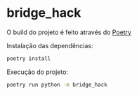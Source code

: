 # bridge_hack

O build do projeto é feito através do [Poetry](https://python-poetry.org/docs/#installation)

Instalação das dependências:

```bash
poetry install
```

Execução do projeto:

```bash
poetry run python -m bridge_hack
```

